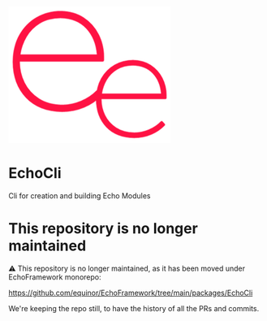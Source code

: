 ![logo](/doc/ee.png)

# EchoCli

Cli for creation and building Echo Modules

# This repository is no longer maintained

:warning: This repository is no longer maintained, as it has been moved under EchoFramework monorepo:

https://github.com/equinor/EchoFramework/tree/main/packages/EchoCli

We're keeping the repo still, to have the history of all the PRs and commits.